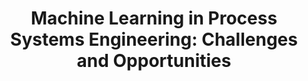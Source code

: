 ---
layout: "publication"
title: "Machine Learning in Process Systems Engineering: Challenges and Opportunities"
type: "paper"
order: 194
year: 2023
authors: "Prodromos Daoutidis, Jay H. Lee, Srinivas Rangarajan, Leo Chiang, Bhushan Gopaluni, Artur M. Schweidtmann, Iiro Harjunkoski, Mehmet Mercangöz, Ali Mesbah, Fani Boukouvala, Fernando V. Lima, Antonio del Rio Chanona, Christos Georgakis"
journal: "Computers and Chemical Engineering"
pdf: "2023J15_daoutidis_cace.pdf"
description: "This “white paper” is a concise perspective of the potential of machine learning in the process systems engineering (PSE) domain, based on a session during FIPSE 5, held in Crete, Greece, June 27-29, 2022. The session included two invited talks and three short contributed presentations followed by extensive discussions. This paper does not intend to provide a comprehensive review on the subject or a detailed exposition of the discussions; instead its aim is to distill the main points of the discussions and talks, and in doing so, highlight open problems and directions for future research. The general conclusion from the session was that machine learning can have a transformational impact on the PSE domain enabling new discoveries and innovations, but research is needed to develop domain-specific techniques for problems in molecular/material design, data analytics, optimization, and control."
---